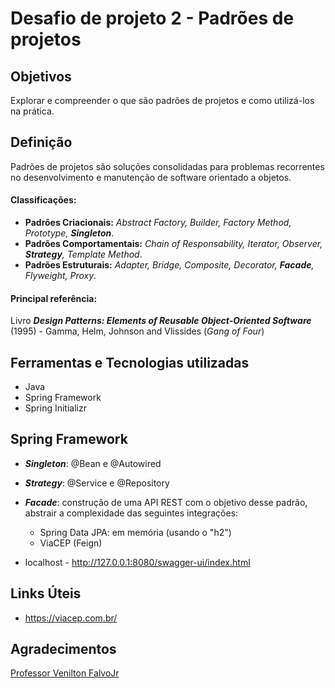 # Desafio de projeto 2 - Padrões de projetos
## Objetivos
Explorar e compreender o que são padrões de projetos e como utilizá-los na prática.

## Definição
Padrões de projetos são soluções consolidadas para problemas recorrentes no desenvolvimento e manutenção de software orientado a objetos.

#### Classificações:
- **Padrões Criacionais:** *Abstract Factory, Builder, Factory Method, Prototype, **Singleton***.
- **Padrões Comportamentais:** *Chain of Responsability, Iterator, Observer, **Strategy**, Template Method*.
- **Padrões Estruturais:** *Adapter, Bridge, Composite, Decorator, **Facade**, Flyweight, Proxy*.
  
#### Principal referência: 
Livro ***Design Patterns: Elements of Reusable Object-Oriented Software*** (1995) - Gamma, Helm, Johnson and Vlissides (*Gang of Four*)

## Ferramentas e Tecnologias utilizadas
- Java
- Spring Framework
- Spring Initializr

## Spring Framework
- ***Singleton***: @Bean e @Autowired
- ***Strategy***: @Service e @Repository
- ***Facade***: construção de uma API REST com o objetivo desse padrão, abstrair a complexidade das seguintes integrações:
	- Spring Data JPA: em memória (usando o "h2")
	- ViaCEP (Feign)

- localhost - http://127.0.0.1:8080/swagger-ui/index.html

## Links Úteis
- https://viacep.com.br/

## Agradecimentos
[Professor Venilton FalvoJr](https://www.linkedin.com/in/falvojr/)